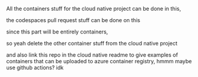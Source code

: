 All the containers stuff for the cloud native project can be done in this,

the codespaces pull request stuff can be done on this

since this part will be entirely containers, 

so yeah delete the other container stuff from the cloud native project

and also link this repo in the cloud native readme to give examples of containers
that can be uploaded to azure container registry, hmmm maybe use github actions?
idk